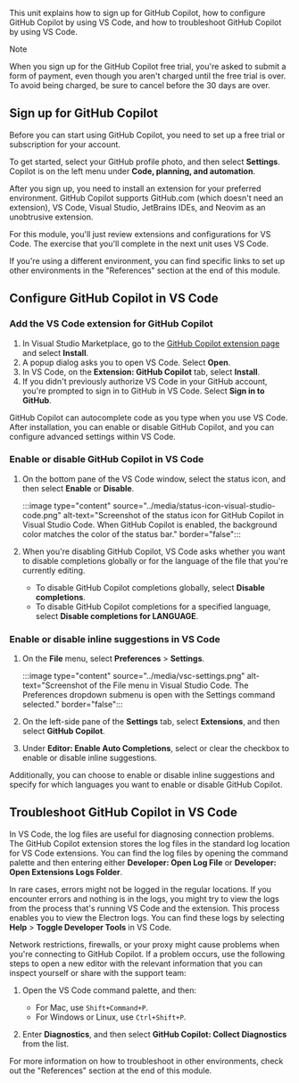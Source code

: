 This unit explains how to sign up for GitHub Copilot, how to configure GitHub Copilot by using VS Code, and how to troubleshoot GitHub Copilot by using VS Code.

> [!NOTE]
> When you sign up for the GitHub Copilot free trial, you're asked to submit a form of payment, even though you aren't charged until the free trial is over. To avoid being charged, be sure to cancel before the 30 days are over.

## Sign up for GitHub Copilot

Before you can start using GitHub Copilot, you need to set up a free trial or subscription for your account.

To get started, select your GitHub profile photo, and then select **Settings**. Copilot is on the left menu under **Code, planning, and automation**.

After you sign up, you need to install an extension for your preferred environment. GitHub Copilot supports GitHub.com (which doesn't need an extension), VS Code, Visual Studio, JetBrains IDEs, and Neovim as an unobtrusive extension.

For this module, you'll just review extensions and configurations for VS Code. The exercise that you'll complete in the next unit uses VS Code.

If you're using a different environment, you can find specific links to set up other environments in the "References" section at the end of this module.

## Configure GitHub Copilot in VS Code

### Add the VS Code extension for GitHub Copilot

1. In Visual Studio Marketplace, go to the [GitHub Copilot extension page](https://marketplace.visualstudio.com/items?itemName=GitHub.copilot) and select **Install**.
1. A popup dialog asks you to open VS Code. Select **Open**.
1. In VS Code, on the **Extension: GitHub Copilot** tab, select **Install**.
1. If you didn't previously authorize VS Code in your GitHub account, you're prompted to sign in to GitHub in VS Code. Select **Sign in to GitHub**.

GitHub Copilot can autocomplete code as you type when you use VS Code. After installation, you can enable or disable GitHub Copilot, and you can configure advanced settings within VS Code.

### Enable or disable GitHub Copilot in VS Code

1. On the bottom pane of the VS Code window, select the status icon, and then select **Enable** or **Disable**.

    :::image type="content" source="../media/status-icon-visual-studio-code.png" alt-text="Screenshot of the status icon for GitHub Copilot in Visual Studio Code. When GitHub Copilot is enabled, the background color matches the color of the status bar." border="false":::

1. When you're disabling GitHub Copilot, VS Code asks whether you want to disable completions globally or for the language of the file that you're currently editing.

   - To disable GitHub Copilot completions globally, select **Disable completions**.
   - To disable GitHub Copilot completions for a specified language, select **Disable completions for LANGUAGE**.

### Enable or disable inline suggestions in VS Code

1. On the **File** menu, select **Preferences** > **Settings**.

    :::image type="content" source="../media/vsc-settings.png" alt-text="Screenshot of the File menu in Visual Studio Code. The Preferences dropdown submenu is open with the Settings command selected." border="false":::

1. On the left-side pane of the **Settings** tab, select **Extensions**, and then select **GitHub Copilot**.
1. Under **Editor: Enable Auto Completions**, select or clear the checkbox to enable or disable inline suggestions.

Additionally, you can choose to enable or disable inline suggestions and specify for which languages you want to enable or disable GitHub Copilot.

## Troubleshoot GitHub Copilot in VS Code

In VS Code, the log files are useful for diagnosing connection problems. The GitHub Copilot extension stores the log files in the standard log location for VS Code extensions. You can find the log files by opening the command palette and then entering either **Developer: Open Log File** or **Developer: Open Extensions Logs Folder**.

In rare cases, errors might not be logged in the regular locations. If you encounter errors and nothing is in the logs, you might try to view the logs from the process that's running VS Code and the extension. This process enables you to view the Electron logs. You can find these logs by selecting **Help** > **Toggle Developer Tools** in VS Code.

Network restrictions, firewalls, or your proxy might cause problems when you're connecting to GitHub Copilot. If a problem occurs, use the following steps to open a new editor with the relevant information that you can inspect yourself or share with the support team:

1. Open the VS Code command palette, and then:

    - For Mac, use `Shift+Command+P`.
    - For Windows or Linux, use `Ctrl+Shift+P`.
1. Enter **Diagnostics**, and then select **GitHub Copilot: Collect Diagnostics** from the list.

For more information on how to troubleshoot in other environments, check out the "References" section at the end of this module.
